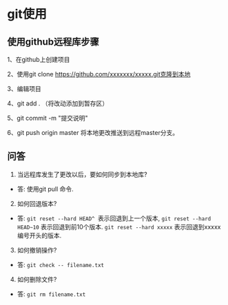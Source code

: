 # git使用
## 使用github远程库步骤
1、在github上创建项目

2、使用git clone https://github.com/xxxxxxx/xxxxx.git克隆到本地

3、编辑项目

4、git add . （将改动添加到暂存区）

5、git commit -m "提交说明"

6、git push origin master 将本地更改推送到远程master分支。

## 问答
1. 当远程库发生了更改以后，要如何同步到本地库?
  - 答: 使用git pull 命令.

2. 如何回退版本?
  - 答: `git reset --hard HEAD^ `表示回退到上一个版本, `git reset --hard HEAD~10` 表示回退到前10个版本. `git reset --hard xxxxx` 表示回退到xxxxx编号开头的版本.
3. 如何撤销操作?
  - 答: `git check -- filename.txt`
4. 如何删除文件?
  - 答: `git rm filename.txt`

